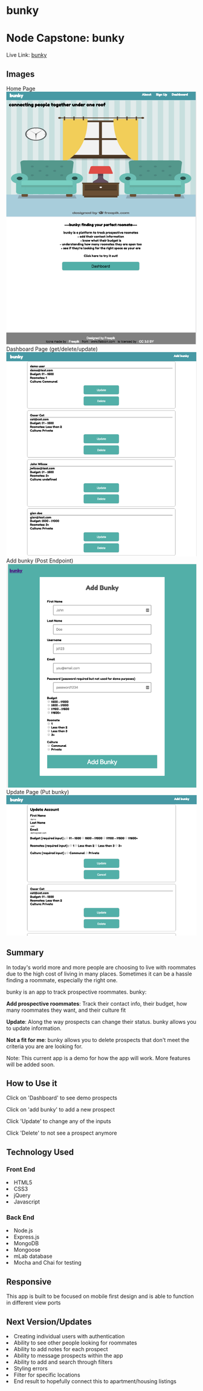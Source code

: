 # bunky
<h1>Node Capstone: bunky</h1>

Live Link: <a href="https://murmuring-castle-28514.herokuapp.com/index.html"> bunky </a>

<h2>Images</h2>
<div>Home Page </div>
<img src="./public/imgs/home_page.png" alt="Home Page screenshot">
<div>Dashboard Page (get/delete/update)</div>
<img src="./public/imgs/get_delete_page.png" alt="Dashboard screenshot">
<div>Add bunky (Post Endpoint) </div>
<img src="./public/imgs/add_bunky_page.png" alt="Add Page screenshot">
<div>Update Page (Put bunky)</div>
<img src="./public/imgs/update_page.png" alt="Update Page">


<h2>Summary</h2>
<p>In today's world more and more people are choosing to live with roommates due to the high cost of living in many places. Sometimes it can be a hassle finding a roommate, especially the right one.</p>
<p> bunky is an app to track prospective roommates.  bunky: </p>
<p><strong>Add prospective roommates</strong>: Track their contact info, their budget, how many roommates they want, and their culture fit </p>
<p> <strong>Update</strong>: Along the way prospects can change their status. bunky allows you to update information. </p>
<p> <strong>Not a fit for me</strong>: bunky allows you to delete prospects that don't meet the criteria you are are looking for.</p>
<p>Note: This current app is a demo for how the app will work. More features will be added soon.

<h2> How to Use it</h2>
<p> Click on 'Dashboard' to see demo prospects </p>
<p> Click on 'add bunky' to add a new prospect</p>
<p> Click 'Update' to change any of the inputs</p>
<p> Click 'Delete' to not see a prospect anymore</p>

<h2> Technology Used</h2>
<h3>Front End</h3>
<li> HTML5 </li>
<li> CSS3 </li>
<li>jQuery</li>
<li>Javascript</li>

<h3>Back End</h3>
<li>Node.js</li>
<li>Express.js</li>
<li>MongoDB</li>
<li>Mongoose</li>
<li>mLab database</li>
<li>Mocha and Chai for testing</li>

<h2>Responsive</h2>
<p>This app is built to be focused on mobile first design and is able to function in different view ports</p>

<h2>Next Version/Updates</h2>
<li>Creating individual users with authentication</li>
<li>Ability to see other people looking for roommates</li>
<li>Ability to add notes for each prospect</li>
<li>Ability to message prospects within the app</li>
<li>Ability to add and search through filters</li>
<li>Styling errors</li>
<li>Filter for specific locations</li>
<li>End result to hopefully connect this to apartment/housing listings</li>



